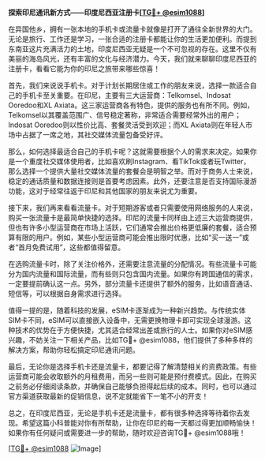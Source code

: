 **探索印尼通讯新方式——印度尼西亚注册卡[[TG💪+ @esim1088](https://t.me/s/esim1088)]**

在异国他乡，拥有一张本地的手机卡或流量卡就像是打开了通往全新世界的大门。无论是旅行、工作还是学习，一张合适的注册卡都能让你的生活更加便利。而提到东南亚这片充满活力的土地，印度尼西亚无疑是一个不可忽视的存在。这里不仅有美丽的海岛风光，还有丰富的文化与经济潜力。今天，我们就来聊聊印度尼西亚的注册卡，看看它能为你的印尼之旅带来哪些惊喜！

首先，我们来说说手机卡。对于计划长期居住或工作的朋友来说，选择一款适合自己的手机卡至关重要。在印尼，主要有三大运营商：Telkomsel、Indosat Ooredoo和XL Axiata。这三家运营商各有特色，提供的服务也有所不同。例如，Telkomsel以其覆盖范围广、信号稳定著称，非常适合需要经常外出的用户；Indosat Ooredoo则以性价比高、套餐灵活受到欢迎；而XL Axiata则在年轻人市场中占据了一席之地，其社交媒体流量包备受好评。

那么，如何选择最适合自己的手机卡呢？这就需要根据个人的需求来决定。如果你是一个重度社交媒体使用者，比如喜欢刷Instagram、看TikTok或者玩Twitter，那么选择一个提供大量社交媒体流量的套餐会是明智之举。而对于商务人士来说，稳定的通话质量和数据连接则是首要考虑因素。此外，还要注意是否支持国际漫游功能，这对于经常往返于印尼和其他国家的朋友来说尤为重要。

接下来，我们再来看看流量卡。对于短期游客或者只需要使用网络服务的人来说，购买一张流量卡是最简单快捷的选择。印尼的流量卡同样由上述三大运营商提供，但也有许多小型运营商在市场上活跃，它们通常会推出价格更低廉的套餐，适合预算有限的用户。例如，某些小型运营商可能会推出限时优惠，比如“买一送一”或者“首月免费试用”，这些都值得留意。

在选购流量卡时，除了关注价格外，还需要注意流量的分配情况。有些流量卡可能分为国内流量和国际流量，而有些则只包含国内流量。如果你有跨国通信的需求，一定要提前确认这一点。另外，部分流量卡还提供了额外的服务，比如语音通话、短信等，可以根据自身需求进行选择。

值得一提的是，随着科技的发展，eSIM卡逐渐成为一种新兴趋势。与传统实体SIM卡不同，eSIM可以直接嵌入设备中，无需更换物理卡即可实现全球漫游。这种技术的优势在于方便快捷，尤其适合经常出差或旅行的人士。如果你对eSIM感兴趣，不妨关注一下相关产品，比如TG💪+ @esim1088，他们提供了多种多样的解决方案，帮助你轻松搞定印尼通讯问题。

最后，无论你是选择手机卡还是流量卡，都要记得了解清楚相关的资费政策。有些运营商可能会收取额外的月租费用，而另一些则可能是预付费模式。因此，在购买之前务必仔细阅读条款，并确保自己能够负担得起后续的成本。同时，也可以通过官方渠道获取最新的促销信息，说不定就能省下一笔不小的开支！

总之，在印度尼西亚，无论是手机卡还是流量卡，都有很多种选择等待着你去发现。希望这篇小科普能对你有所帮助，让你在印尼的每一天都过得更加顺畅愉快！如果你有任何疑问或需要进一步的帮助，随时欢迎咨询TG💪+ @esim1088哦！

[[TG💪+ @esim1088](https://t.me/s/esim1088) ![Image](https://i.postimg.cc/4NQfJmqS/Snipaste-2025-05-13-00-14-12.png)]